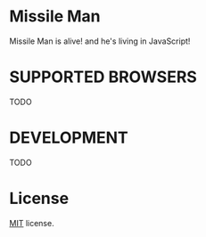 Missile Man
==========================

Missile Man is alive! and he's living in JavaScript!

SUPPORTED BROWSERS
==================

TODO

DEVELOPMENT
===========

TODO

License
=======

[MIT](http://en.wikipedia.org/wiki/MIT_License) license.
